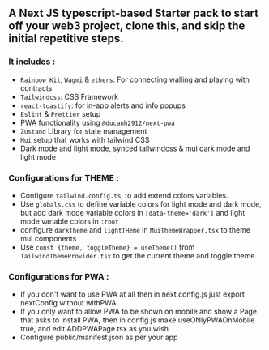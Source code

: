 ## A Next JS typescript-based Starter pack to start off your web3 project, clone this, and skip the initial repetitive steps.

### It includes : 

* `Rainbow Kit`, `Wagmi` & `ethers`: For connecting walling and playing with contracts
* `Tailwindcss`: CSS Framework
* `react-toastify`: for in-app alerts and info popups
* `Eslint` & `Prettier` setup
* PWA functionality using `@ducanh2912/next-pwa` 
* `Zustand` Library for state management
* `Mui` setup that works with tailwind CSS
* Dark mode and light mode, synced tailwindcss & mui dark mode and light mode

### Configurations for THEME : 
* Configure `tailwind.config.ts`, to add extend colors variables.
* Use `globals.css` to define variable colors for light mode and dark mode, but add dark mode variable colors in `[data-theme='dark']` and light mode variable colors in `:root`
* configure `darkTheme` and `lightTHeme` in `MuiThemeWrapper.tsx` to theme mui components
* Use `const {theme, toggleTheme} = useTheme()` from `TailwindThemeProvider.tsx` to get the current theme and toggle theme.

### Configurations for PWA :

* If you don't want to use PWA at all then in next.config.js just export nextConfig without withPWA.
* If you only want to allow PWA to be shown on mobile and show a Page that asks to install PWA, then in config.js make useONlyPWAOnMobile true, and edit ADDPWAPage.tsx as you wish
* Configure public/manifest.json as per your app  
